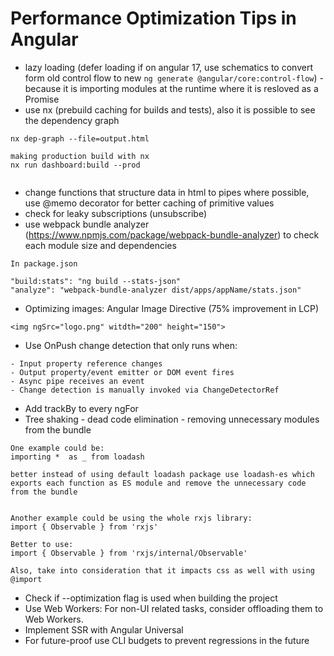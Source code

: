 # Performance Optimization Tips in Angular

- lazy loading (defer loading if on angular 17, use schematics to convert form old control flow to new `ng generate @angular/core:control-flow`)  - because it is importing modules at the runtime where it is resloved as a Promise
- use nx (prebuild caching for builds and tests), also it is possible to see the dependency graph
```
nx dep-graph --file=output.html

making production build with nx
nx run dashboard:build --prod
  
```

- change functions that structure data in html to pipes where possible, use @memo decorator for better caching of primitive values
- check for leaky subscriptions (unsubscribe)
- use webpack bundle analyzer (https://www.npmjs.com/package/webpack-bundle-analyzer) to check each module size and dependencies
```
In package.json

"build:stats": "ng build --stats-json"
"analyze": "webpack-bundle-analyzer dist/apps/appName/stats.json"
```

- Optimizing images: Angular Image Directive (75% improvement in LCP)
```
<img ngSrc="logo.png" witdth="200" height="150">
```

- Use OnPush change detection that only runs when:
```
- Input property reference changes
- Output property/event emitter or DOM event fires
- Async pipe receives an event
- Change detection is manually invoked via ChangeDetectorRef
```

- Add trackBy to every ngFor
- Tree shaking - dead code elimination - removing unnecessary modules from the bundle
```
One example could be:
importing *  as _ from loadash 

better instead of using default loadash package use loadash-es which exports each function as ES module and remove the unnecessary code from the bundle


Another example could be using the whole rxjs library:
import { Observable } from 'rxjs'

Better to use:
import { Observable } from 'rxjs/internal/Observable'

Also, take into consideration that it impacts css as well with using @import 
```
- Check if --optimization flag is used when building the project
- Use Web Workers: For non-UI related tasks, consider offloading them to Web Workers.
- Implement SSR with Angular Universal
- For future-proof use CLI budgets to prevent regressions in the future

